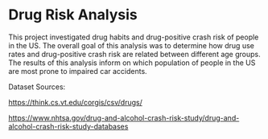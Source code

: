 # Drug Risk Analysis

This project investigated drug habits and drug-positive crash risk of people in the US. 
The overall goal of this analysis was to determine how drug use rates and drug-positive crash risk are related between different age groups.
The results of this analysis inform on which population of people in the US are most prone to impaired car accidents.

Dataset Sources: 

https://think.cs.vt.edu/corgis/csv/drugs/ 

https://www.nhtsa.gov/drug-and-alcohol-crash-risk-study/drug-and-alcohol-crash-risk-study-databases 
